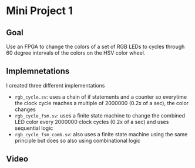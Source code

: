 # Mini Project 1

## Goal

Use an FPGA to change the colors of a set of RGB LEDs to cycles through 60 degree intervals of the colors on the HSV color wheel.

## Implemnetations
I created three different implementations

- `rgb_cycle.sv`: uses a chain of if statements and a counter so everytime the clock cycle reaches a multiple of 2000000 (0.2x of a sec), the color changes
- `rgb_cycle_fsm.sv`: uses a finite state machine to change the combined LED color every 2000000 clock cycles (0.2x of a sec) and uses sequential logic
- `rgb_cycle_fsm_comb.sv`: also uses a finite state machine using the same principle but does so also using combinational logic

## Video


